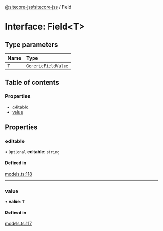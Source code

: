 [@sitecore-jss/sitecore-jss](../README.md) / Field

# Interface: Field<T\>

## Type parameters

| Name | Type |
| :------ | :------ |
| `T` | `GenericFieldValue` |

## Table of contents

### Properties

- [editable](Field.md#editable)
- [value](Field.md#value)

## Properties

### editable

• `Optional` **editable**: `string`

#### Defined in

[models.ts:118](https://github.com/Sitecore/jss/blob/f5c66a8c/packages/sitecore-jss/src/layout/models.ts#L118)

___

### value

• **value**: `T`

#### Defined in

[models.ts:117](https://github.com/Sitecore/jss/blob/f5c66a8c/packages/sitecore-jss/src/layout/models.ts#L117)
